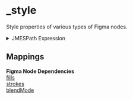
# _style
Style properties of various types of Figma nodes.  

<details>
  <summary>JMESPath Expression</summary>

```jpath
{
  class: '_style',
  description: 'Style properties of various types of Figma nodes.',
  mappings: {
    fill: fills[?visible==`true`].{
      color: color,
      opacity: opacity
    }[0],
    border: strokes[?visible==`true`].{
      type: type, 
      color: color, 
      opacity: opacity,
      width: $.strokeWeight,
      radius: {
          bl: $.bottomLeftRadius,
          br: $.bottomRightRadius,
          tl: $.topLeftRadius,
          tr: $.topRightRadius
      }
    }[0],
    blendMode: blendMode
  }
}
```

</details>


## Mappings


**Figma Node Dependencies**  
[fills](https://www.figma.com/plugin-docs/api/node-properties/#fills)  
[strokes](https://www.figma.com/plugin-docs/api/node-properties/#strokes)  
[blendMode](https://www.figma.com/plugin-docs/api/node-properties/#blendmode)
    

    

    